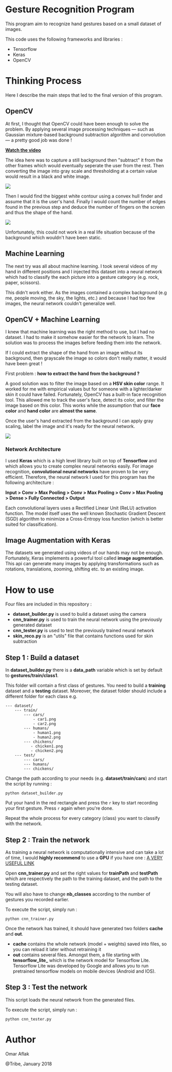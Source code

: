 # Gesture Recognition Program

This program aim to recognize hand gestures based on a small dataset of images.

This code uses the following frameworks and libraries :

* Tensorflow
* Keras
* OpenCV

# Thinking Process

Here I describe the main steps that led to the final version of this program.

## OpenCV

At first, I thought that OpenCV could have been enough to solve the problem. By applying several image processing techniques — such as Gaussian mixture-based background subtraction algorithm and convolution — a pretty good job was done !

**[Watch the video](https://github.com/OmarAflak/tribe/blob/master/res/video1.mp4?raw=true)**


The idea here was to capture a still background then "subtract" it from the other frames which would eventually seperate the user from the rest.
Then converting the image into gray scale and thresholding at a certain value would result in a black and white image.

<img src="https://github.com/OmarAflak/tribe/blob/master/res/image1.jpg?raw=true" />


Then I would find the biggest white contour using a convex hull finder and assume that it is the user's hand. Finally I would count the number of edges found in the previous step and deduce the number of fingers on the screen and thus the shape of the hand.

<img src="https://github.com/OmarAflak/tribe/blob/master/res/image2.jpg?raw=true" />

Unfortunately, this could not work in a real life situation because of the background which wouldn't have been static.

## Machine Learning

The next try was all about machine learning. I took several videos of my hand in different positions and I injected this dataset into a neural network which had to classify the each picture into a gesture category (e.g. rock, paper, scissors).

This didn't work either. As the images contained a complex background (e.g me, people moving, the sky, the lights, etc.) and because I had too few images, the neural network couldn't generalize well.

## OpenCV + Machine Learning

I knew that machine learning was the right method to use, but I had no dataset. I had to make it somehow easier for the network to learn. The solution was to process the images before feeding them into the network.

If I could extract the shape of the hand from an image without its background, then grayscale the image so colors don't really matter, it would have been great !

First problem : **how to extract the hand from the background ?**

A good solution was to filter the image based on a **HSV skin color** range. It worked for me with empirical values but for someone with a lighter/darker skin it could have failed. Fortunately, OpenCV has a built-in face recognition tool. This allowed me to track the user's face, detect its color, and filter the image based on this color.
This works while the assumption that our **face color** and **hand color** are **almost the same**.

Once the user's hand extracted from the background I can apply gray scaling, label the image and it's ready for the neural network.

<img src="https://github.com/OmarAflak/tribe/blob/master/res/image3.png?raw=true" />

### Network Architecture

I used **Keras** which is a high level library built on top of **Tensorflow** and which allows you to create complex neural networks easily.
For image recognition, **convolutional neural networks** have proven to be very efficient. Therefore, the neural network I used for this program has the following architecture :

**Input > Conv > Max Pooling > Conv > Max Pooling > Conv > Max Pooling > Dense > Fully Connected > Output**

Each convolutional layers uses a Rectified Linear Unit (ReLU) activation function. The model itself uses the well known Stochastic Gradient Descent (SGD) algorithm to minimize a Cross-Entropy loss function (which is better suited for classification).

## Image Augmentation with Keras

The datasets we generated using videos of our hands may not be enough. Fortunately, Keras implements a powerful tool called **image augmentation**. This api can generate many images by applying transformations such as rotations, translations, zooming, shifting etc. to an existing image.

# How to use

Four files are included in this repository :

* **dataset_builder.py** is used to build a dataset using the camera
* **cnn_trainer.py** is used to train the neural network using the previously generated dataset
* **cnn_tester.py** is used to test the previously trained neural network
* **skin_reco.py** is an "utils" file that contains functions used for skin subtraction

## Step 1 : Build a dataset

In **dataset_builder.py** there is a **data_path** variable which is set by default to **gestures/train/class1**.

This folder will contain a first class of gestures. You need to build a **training** dataset and a **testing** dataset. Moreover, the dataset folder should include a different folder for each class e.g.

```
--- dataset/
    --- train/
        --- cars/
            - car1.png
            - car2.png
        --- humans/
            - human1.png
            - human2.png
        --- chickens/
           - chicken1.png
           - chicken2.png
    --- test/
        --- cars/
        --- humans/
        --- chickens/
```

Change the path according to your needs (e.g. **dataset/train/cars**) and start the script by running :

```shell
python dataset_builder.py
```

Put your hand in the red rectangle and press the `r` key to start recording your first gesture. Press `r` again when you're done.

Repeat the whole process for every category (class) you want to classify with the network.

## Step 2 : Train the network

As training a neural network is computationally intensive and can take a lot of time, I would **highly recommend** to use a **GPU** if you have one : [A VERY USEFUL LINK](https://github.com/williamFalcon/tensorflow-gpu-install-ubuntu-16.04)

Open **cnn_trainer.py** and set the right values for **trainPath** and **testPath** which are respectively the path to the training dataset, and the path to the testing dataset.

You will also have to change **nb_classes** according to the number of gestures you recorded earlier.

To execute the script, simply run :

```shell
python cnn_trainer.py
```

Once the network has trained, it should have generated two folders **cache** and **out**.
* **cache** contains the whole network (model + weights) saved into files, so you can reload it later without retraining it
* **out** contains several files. Amongst them, a file starting with **tensorflow_lite_** which is the network model for Tensorflow Lite. Tensorflow Lite was developed by Google and allows you to run pretrained tensorflow models on mobile devices (Android and IOS).  

## Step 3 : Test the network

This script loads the neural network from the generated files.

To execute the script, simply run :

```shell
python cnn_tester.py
```

# Author

Omar Aflak

@Tribe, January 2018
